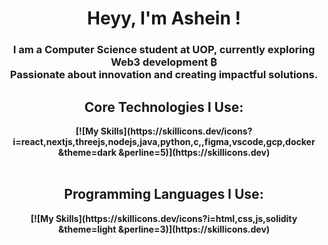 <h1 align="center"> Heyy, I'm <b></b>Ashein !<b> </h1>

<h3 align="center">
  I am a Computer Science student at UOP, currently exploring Web3 development ₿ <br> 
  Passionate about innovation and creating impactful solutions.
<br/>

<h2 align="center">
  Core Technologies I Use:
</h2>

<div align="center">
[![My Skills](https://skillicons.dev/icons?i=react,nextjs,threejs,nodejs,java,python,c,,figma,vscode,gcp,docker &theme=dark &perline=5)](https://skillicons.dev)
</div>
<br/>

<h2 align="center">
  Programming Languages I Use:
</h2>
<div align="center">
[![My Skills](https://skillicons.dev/icons?i=html,css,js,solidity &theme=light &perline=3)](https://skillicons.dev)
</div>

